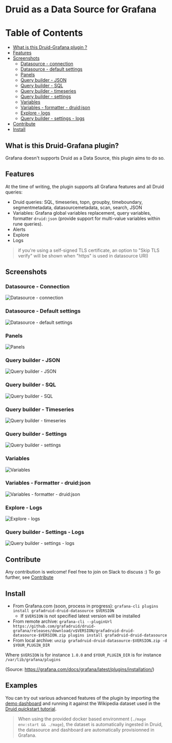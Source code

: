 # Druid as a Data Source for Grafana

Table of Contents
=================

* [What is this Druid-Grafana plugin ?](#what-is-this-druid-grafana-plugin)
* [Features](#features)
* [Screenshots](#screenshots)
  * [Datasource - connection](#datasource---connection)
  * [Datasource - default settings](#datasource---default-settings)
  * [Panels](#panelss)
  * [Query builder - JSON](#query-builder---json)
  * [Query builder - SQL](#query-builder---sql)
  * [Query builder - timeseries](#query-builder---timeseries)
  * [Query builder - settings](#query-builder---settings)
  * [Variables](#variables)
  * [Variables - formatter - druid:json](#variables---formatter---druidjson)
  * [Explore - logs](#explore-logs)
  * [Query builder - settings - logs](#query-builder-settings-logs)
* [Contribute](#contribute)
* [Install](#install)

## What is this Druid-Grafana plugin?

Grafana doesn't supports Druid as a Data Source, this plugin aims to do so.

## Features

At the time of writing, the plugin supports all Grafana features and all Druid queries:

- Druid queries: SQL, timeseries, topn, groupby, timeboundary, segmentmetadata, datasourcemetadata, scan, search, JSON
- Variables: Grafana global variables replacement, query variables, formatter `druid:json` (provide support for multi-value variables within rune queries).
- Alerts
- Explore
- Logs

> if you're using a self-signed TLS certificate, an option to "Skip TLS verify" will be shown when "https" is used in datasource URI)

## Screenshots

### Datasource - Connection

![Datasource - connection](src/img/screenshot-datasource-connection.png)

### Datasource - Default settings

![Datasource - default settings](src/img/screenshot-datasource-default-settings.png)

### Panels

![Panels](src/img/screenshot-panels.png)

### Query builder - JSON

![Query builder - JSON](src/img/screenshot-querybuilder-json.png)

### Query builder - SQL

![Query builder - SQL](src/img/screenshot-querybuilder-sql.png)

### Query builder - Timeseries

![Query builder - timeseries](src/img/screenshot-querybuilder-timeseries.png)

### Query builder - Settings

![Query builder - settings](src/img/screenshot-querybuilder-settings.png)

### Variables

![Variables](src/img/screenshot-variables.png)

### Variables - Formatter - druid:json

![Variables - formatter - druid:json](src/img/screenshot-querybuilder-formatter-druidjson.png)

### Explore - Logs

![Explore - logs](src/img/screenshot-explore-logs.png)

### Query builder - Settings - Logs

![Query builder - settings - logs](src/img/screenshot-querybuilder-settings-logs.png)

## Contribute

Any contribution is welcome! Feel free to join on Slack to discuss :)
To go further, see [Contribute](CONTRIBUTE.md)

## Install

- From Grafana.com (soon, process in progress):
  `grafana-cli plugins install grafadruid-druid-datasource $VERSION`
  - If `$VERSION` is not specified latest version will be installed
- From remote archive:
  `grafana-cli --pluginUrl https://github.com/grafadruid/druid-grafana/releases/download/v$VERSION/grafadruid-druid-datasource-$VERSION.zip plugins install grafadruid-druid-datasource`
- From local archive:
  `unzip grafadruid-druid-datasource-$VERSION.zip -d $YOUR_PLUGIN_DIR`

Where `$VERSION` is for instance `1.0.0` and `$YOUR_PLUGIN_DIR` is for instance `/var/lib/grafana/plugins`

(Source: https://grafana.com/docs/grafana/latest/plugins/installation/)

## Examples

You can try out various advanced features of the plugin by importing the [demo dashboard](https://github.com/grafadruid/druid-grafana/blob/master/dashboard.json) and running it against the Wikipedia dataset used in the [Druid quickstart tutorial](https://druid.apache.org/docs/latest/tutorials/index.html#step-4-load-data).
> When using the provided docker based environment (`./mage env:start && ./mage`), the dataset is automatically ingested in Druid, the datasource and dashboard are automatically provisionned in Grafana.
